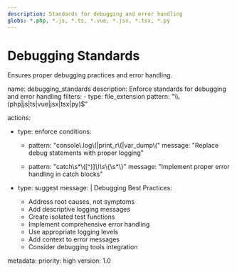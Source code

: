 ```yaml
---
description: Standards for debugging and error handling
globs: *.php, *.js, *.ts, *.vue, *.jsx, *.tsx, *.py
---
```

# Debugging Standards

Ensures proper debugging practices and error handling.

<rule>
name: debugging_standards
description: Enforce standards for debugging and error handling
filters:
  - type: file_extension
    pattern: "\\.(php|js|ts|vue|jsx|tsx|py)$"

actions:
  - type: enforce
    conditions:
      - pattern: "console\\.log\\(|print_r\\(|var_dump\\("
        message: "Replace debug statements with proper logging"

      - pattern: "catch\\s*\\([^)]*\\)\\s*\\{\\s*\\}"
        message: "Implement proper error handling in catch blocks"

  - type: suggest
    message: |
      Debugging Best Practices:
      - Address root causes, not symptoms
      - Add descriptive logging messages
      - Create isolated test functions
      - Implement comprehensive error handling
      - Use appropriate logging levels
      - Add context to error messages
      - Consider debugging tools integration

metadata:
  priority: high
  version: 1.0
</rule> 